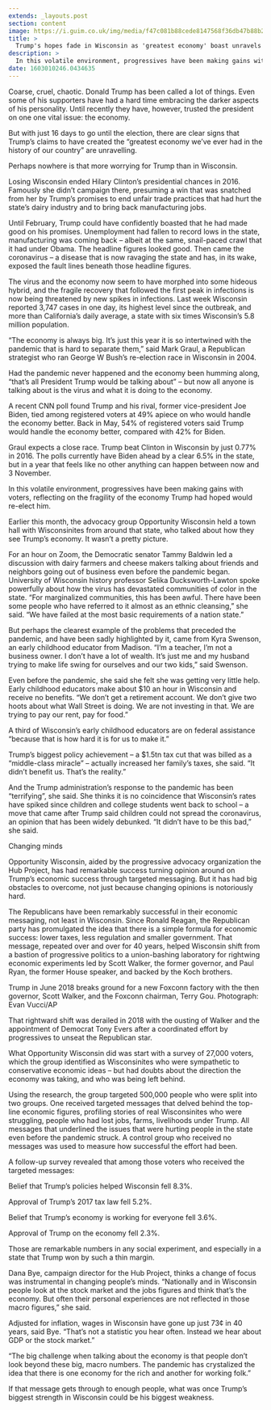 ```yaml
--- 
extends: _layouts.post 
section: content 
image: https://i.guim.co.uk/img/media/f47c081b88cede8147568f36db47b88b20eac33e/0_148_4480_2688/master/4480.jpg?width=1200&height=630&quality=85&auto=format&fit=crop&overlay-align=bottom%2Cleft&overlay-width=100p&overlay-base64=L2ltZy9zdGF0aWMvb3ZlcmxheXMvdGctZGVmYXVsdC5wbmc&enable=upscale&s=87948a0ba25485ba874242c9b5f1da18 
title: > 
  Trump's hopes fade in Wisconsin as 'greatest economy' boast unravels 
description: > 
  In this volatile environment, progressives have been making gains with voters, reflecting on the fragility of the economy Trump had hoped would re-elect him.Earlier this month, the advocacy group Opportunity Wisconsin held a town hall with Wisconsinites from around that state, who talked about how they see Trump’s economy.A follow-up survey revealed that among those voters who received the targeted messages:Belief that Trump’s policies helped Wisconsin fell 8.3%.Belief that Trump’s economy is working for everyone fell 3.6%.“Nationally and in Wisconsin people look at the stock market and the jobs figures and think that’s the economy. 
date: 1603010246.0434635 
--- 
```

Coarse, cruel, chaotic. Donald Trump has been called a lot of things. Even some of his supporters have had a hard time embracing the darker aspects of his personality. Until recently they have, however, trusted the president on one one vital issue: the economy.

But with just 16 days to go until the election, there are clear signs that Trump’s claims to have created the “greatest economy we’ve ever had in the history of our country” are unravelling.

Perhaps nowhere is that more worrying for Trump than in Wisconsin.

Losing Wisconsin ended Hilary Clinton’s presidential chances in 2016. Famously she didn’t campaign there, presuming a win that was snatched from her by Trump’s promises to end unfair trade practices that had hurt the state’s dairy industry and to bring back manufacturing jobs.

Until February, Trump could have confidently boasted that he had made good on his promises. Unemployment had fallen to record lows in the state, manufacturing was coming back – albeit at the same, snail-paced crawl that it had under Obama. The headline figures looked good. Then came the coronavirus – a disease that is now ravaging the state and has, in its wake, exposed the fault lines beneath those headline figures.

The virus and the economy now seem to have morphed into some hideous hybrid, and the fragile recovery that followed the first peak in infections is now being threatened by new spikes in infections. Last week Wisconsin reported 3,747 cases in one day, its highest level since the outbreak, and more than California’s daily average, a state with six times Wisconsin’s 5.8 million population.

“The economy is always big. It’s just this year it is so intertwined with the pandemic that is hard to separate them,” said Mark Graul, a Republican strategist who ran George W Bush’s re-election race in Wisconsin in 2004.

Had the pandemic never happened and the economy been humming along, “that’s all President Trump would be talking about” – but now all anyone is talking about is the virus and what it is doing to the economy.

A recent CNN poll found Trump and his rival, former vice-president Joe Biden, tied among registered voters at 49% apiece on who would handle the economy better. Back in May, 54% of registered voters said Trump would handle the economy better, compared with 42% for Biden.

Graul expects a close race. Trump beat Clinton in Wisconsin by just 0.77% in 2016. The polls currently have Biden ahead by a clear 6.5% in the state, but in a year that feels like no other anything can happen between now and 3 November.

In this volatile environment, progressives have been making gains with voters, reflecting on the fragility of the economy Trump had hoped would re-elect him.

Earlier this month, the advocacy group Opportunity Wisconsin held a town hall with Wisconsinites from around that state, who talked about how they see Trump’s economy. It wasn’t a pretty picture.

For an hour on Zoom, the Democratic senator Tammy Baldwin led a discussion with dairy farmers and cheese makers talking about friends and neighbors going out of business even before the pandemic began. University of Wisconsin history professor Selika Ducksworth-Lawton spoke powerfully about how the virus has devastated communities of color in the state. “For marginalized communities, this has been awful. There have been some people who have referred to it almost as an ethnic cleansing,” she said. “We have failed at the most basic requirements of a nation state.”

But perhaps the clearest example of the problems that preceded the pandemic, and have been sadly highlighted by it, came from Kyra Swenson, an early childhood educator from Madison. “I’m a teacher, I’m not a business owner. I don’t have a lot of wealth. It’s just me and my husband trying to make life swing for ourselves and our two kids,” said Swenson.

Even before the pandemic, she said she felt she was getting very little help. Early childhood educators make about $10 an hour in Wisconsin and receive no benefits. “We don’t get a retirement account. We don’t give two hoots about what Wall Street is doing. We are not investing in that. We are trying to pay our rent, pay for food.”

A third of Wisconsin’s early childhood educators are on federal assistance “because that is how hard it is for us to make it.”

Trump’s biggest policy achievement – a $1.5tn tax cut that was billed as a “middle-class miracle” – actually increased her family’s taxes, she said. “It didn’t benefit us. That’s the reality.”

And the Trump administration’s response to the pandemic has been “terrifying”, she said. She thinks it is no coincidence that Wisconsin’s rates have spiked since children and college students went back to school – a move that came after Trump said children could not spread the coronavirus, an opinion that has been widely debunked. “It didn’t have to be this bad,” she said.

Changing minds

Opportunity Wisconsin, aided by the progressive advocacy organization the Hub Project, has had remarkable success turning opinion around on Trump’s economic success through targeted messaging. But it has had big obstacles to overcome, not just because changing opinions is notoriously hard.

The Republicans have been remarkably successful in their economic messaging, not least in Wisconsin. Since Ronald Reagan, the Republican party has promulgated the idea that there is a simple formula for economic success: lower taxes, less regulation and smaller government. That message, repeated over and over for 40 years, helped Wisconsin shift from a bastion of progressive politics to a union-bashing laboratory for rightwing economic experiments led by Scott Walker, the former governor, and Paul Ryan, the former House speaker, and backed by the Koch brothers.

Trump in June 2018 breaks ground for a new Foxconn factory with the then governor, Scott Walker, and the Foxconn chairman, Terry Gou. Photograph: Evan Vucci/AP

That rightward shift was derailed in 2018 with the ousting of Walker and the appointment of Democrat Tony Evers after a coordinated effort by progressives to unseat the Republican star.

What Opportunity Wisconsin did was start with a survey of 27,000 voters, which the group identified as Wisconsinites who were sympathetic to conservative economic ideas – but had doubts about the direction the economy was taking, and who was being left behind.

Using the research, the group targeted 500,000 people who were split into two groups. One received targeted messages that delved behind the top-line economic figures, profiling stories of real Wisconsinites who were struggling, people who had lost jobs, farms, livelihoods under Trump. All messages that underlined the issues that were hurting people in the state even before the pandemic struck. A control group who received no messages was used to measure how successful the effort had been.

A follow-up survey revealed that among those voters who received the targeted messages:

Belief that Trump’s policies helped Wisconsin fell 8.3%.

Approval of Trump’s 2017 tax law fell 5.2%.

Belief that Trump’s economy is working for everyone fell 3.6%.

Approval of Trump on the economy fell 2.3%.

Those are remarkable numbers in any social experiment, and especially in a state that Trump won by such a thin margin.

Dana Bye, campaign director for the Hub Project, thinks a change of focus was instrumental in changing people’s minds. “Nationally and in Wisconsin people look at the stock market and the jobs figures and think that’s the economy. But often their personal experiences are not reflected in those macro figures,” she said.

Adjusted for inflation, wages in Wisconsin have gone up just 73¢ in 40 years, said Bye. “That’s not a statistic you hear often. Instead we hear about GDP or the stock market.”

“The big challenge when talking about the economy is that people don’t look beyond these big, macro numbers. The pandemic has crystalized the idea that there is one economy for the rich and another for working folk.”

If that message gets through to enough people, what was once Trump’s biggest strength in Wisconsin could be his biggest weakness.